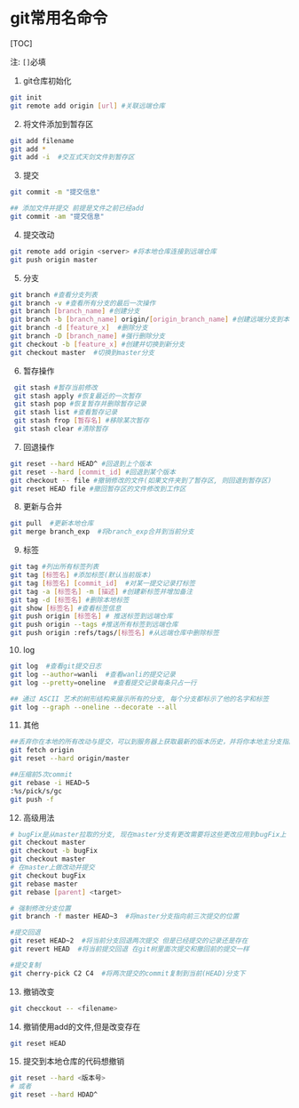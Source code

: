 # git常用名命令

[TOC]

注: `[]`必填

1. git仓库初始化

  ```bash
  git init
  git remote add origin [url] #关联远端仓库
  ```

2. 将文件添加到暂存区

  ```bash
  git add filename
  git add *
  git add -i  #交互式天剑文件到暂存区
  ```

3. 提交

  ```bash
  git commit -m "提交信息"
  
  ## 添加文件并提交 前提是文件之前已经add
  git commit -am "提交信息"
  ```

4. 提交改动

  ```bash
  git remote add origin <server> #将本地仓库连接到远端仓库
  git push origin master
  ```

5. 分支

  ```bash
  git branch #查看分支列表
  git branch -v #查看所有分支的最后一次操作
  git branch [branch_name] #创建分支
  git branch -b [branch_name] origin/[origin_branch_name] #创建远端分支到本地
  git branch -d [feature_x]  #删除分支
  git branch -D [branch_name] #强行删除分支
  git checkout -b [feature_x] #创建并切换到新分支
  git checkout master  #切换到master分支
  ```

6. 暂存操作

  ```bash
   git stash #暂存当前修改
   git stash apply #恢复最近的一次暂存
   git stash pop #恢复暂存并删除暂存记录
   git stash list #查看暂存记录
   git stash frop [暂存名] #移除某次暂存
   git stash clear #清除暂存
  ```

7. 回退操作

  ```bash
  git reset --hard HEAD^ #回退到上个版本
  git reset --hard [commit_id] #回退到某个版本
  git checkout -- file #撤销修改的文件(如果文件夹到了暂存区, 则回退到暂存区)
  git reset HEAD file #撤回暂存区的文件修改到工作区
  ```

8. 更新与合并

  ```bash
  git pull  #更新本地仓库
  git merge branch_exp  #将branch_exp合并到当前分支
  ```

9. 标签

  ```bash
  git tag #列出所有标签列表
  git tag [标签名] #添加标签(默认当前版本)
  git tag [标签名] [commit_id]  #对某一提交记录打标签
  git tag -a [标签名] -m [描述] #创建新标签并增加备注
  git tag -d [标签名] #删除本地标签
  git show [标签名] #查看标签信息
  git push origin [标签名] # 推送标签到远端仓库
  git push origin --tags #推送所有标签到远端仓库
  git push origin :refs/tags/[标签名] #从远端仓库中删除标签
  ```

10. log

  ```bash
  git log  #查看git提交日志
  git log --author=wanli  #查看wanli的提交记录
  git log --pretty=oneline  #查看提交记录每条只占一行

  ## 通过 ASCII 艺术的树形结构来展示所有的分支, 每个分支都标示了他的名字和标签
  git log --graph --oneline --decorate --all
  ```

11. 其他

  ```bash
  ##丢弃你在本地的所有改动与提交，可以到服务器上获取最新的版本历史，并将你本地主分支指向它
  git fetch origin
  git reset --hard origin/master

  ##压缩前5次commit
  git rebase -i HEAD~5
  :%s/pick/s/gc
  git push -f
  ```

12. 高级用法

  ```bash
  # bugFix是从master拉取的分支, 现在master分支有更改需要将这些更改应用到bugFix上
  git checkout master
  git checkout -b bugFix
  git checkout master
  # 在master上做改动并提交
  git checkout bugFix
  git rebase master
  git rebase [parent] <target>

  # 强制修改分支位置
  git branch -f master HEAD~3  #将master分支指向前三次提交的位置

  #提交回退
  git reset HEAD~2  #将当前分支回退两次提交 但是已经提交的记录还是存在
  git revert HEAD  #将当前提交回退 在git树里面次提交和撤回前的提交一样

  #提交复制
  git cherry-pick C2 C4  #将两次提交的commit复制到当前(HEAD)分支下
  ```

13.	撤销改变

  ```bash
  git checckout -- <filename>
  ```

14. 撤销使用add的文件,但是改变存在

  ```bash
  git reset HEAD
  ```

15. 提交到本地仓库的代码想撤销

  ```bash
  git reset --hard <版本号>
  # 或者
  git reset --hard HDAD^
  ```
